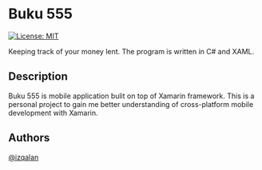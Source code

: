 # Buku 555 
[![License: MIT](https://img.shields.io/badge/License-MIT-yellow.svg)](https://opensource.org/licenses/MIT)

Keeping track of your money lent. The program is written in C# and XAML.

## Description
Buku 555 is mobile application bulit on top of Xamarin framework.
This is a personal project to gain me better understanding of cross-platform mobile development with Xamarin.

## Authors
[@izqalan](https://twitter.com/izqalan)
